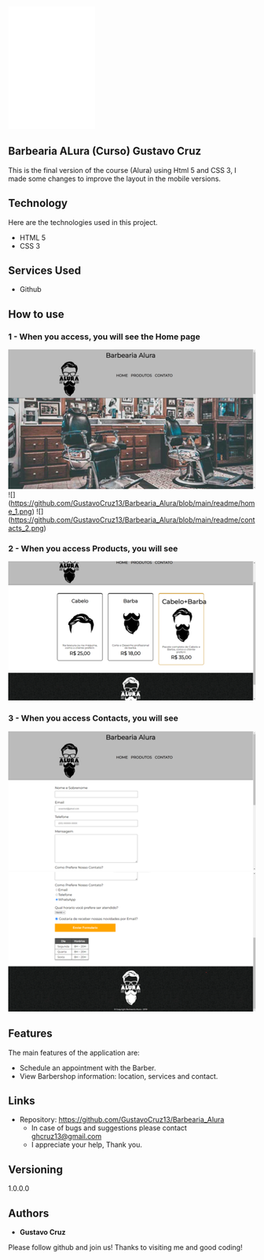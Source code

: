 
![Logo of the project](https://github.com/GustavoCruz13/Barbearia_Alura/blob/main/logo-branco.png)


## Barbearia ALura (Curso) Gustavo Cruz
This is the final version of the course (Alura) using Html 5 and CSS 3, I made some changes to improve the layout in the mobile versions.


## Technology 

Here are the technologies used in this project.

* HTML 5
* CSS 3


## Services Used

* Github

## How to use

### 1 - When you access, you will see the Home page 

![Homepage image](https://github.com/GustavoCruz13/Barbearia_Alura/blob/main/readme/home.png)
![] (https://github.com/GustavoCruz13/Barbearia_Alura/blob/main/readme/home_1.png)
![] (https://github.com/GustavoCruz13/Barbearia_Alura/blob/main/readme/contacts_2.png)


### 2 -  When you access Products, you will see

![](https://github.com/GustavoCruz13/Barbearia_Alura/blob/main/readme/products.png)

### 3 - When you access Contacts, you will see

![](https://github.com/GustavoCruz13/Barbearia_Alura/blob/main/readme/contacts_1.png)
![](https://github.com/GustavoCruz13/Barbearia_Alura/blob/main/readme/contacts_2.png)


## Features

The main features of the application are:
 - Schedule an appointment with the Barber.
 - View Barbershop information: location, services and contact.


## Links
  - Repository: https://github.com/GustavoCruz13/Barbearia_Alura
    - In case of bugs and suggestions please contact ghcruz13@gmail.com 
    - I appreciate your help, Thank you.

  ## Versioning

  1.0.0.0


  ## Authors

  * **Gustavo Cruz** 

  Please follow github and join us!
  Thanks to visiting me and good coding!
